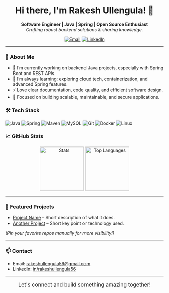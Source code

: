 <!-- GitHub Profile README: rakeshullengula56 -->

<h1 align="center">Hi there, I'm Rakesh Ullengula! 👋</h1>

<p align="center">
  <b>Software Engineer | Java | Spring | Open Source Enthusiast</b><br>
  <i>Crafting robust backend solutions & sharing knowledge.</i>
</p>

<p align="center">
  <a href="mailto:rakeshullengula56@gmail.com"><img alt="Email" src="https://img.shields.io/badge/Email-rakeshullengula56%40gmail.com-blue?style=flat-square&logo=gmail" /></a>
  <a href="https://www.linkedin.com/in/rakeshullengula56"><img alt="LinkedIn" src="https://img.shields.io/badge/LinkedIn-Connect-blue?style=flat-square&logo=linkedin" /></a>
</p>

---

### 🚀 About Me

- 🔭 I’m currently working on backend Java projects, especially with Spring Boot and REST APIs.
- 🌱 I’m always learning: exploring cloud tech, containerization, and advanced Spring features.
- ⚡ Love clear documentation, code quality, and efficient software design.
- 🎯 Focused on building scalable, maintainable, and secure applications.

### 🛠️ Tech Stack

![Java](https://img.shields.io/badge/Java-ED8B00?style=flat-square&logo=java&logoColor=white)
![Spring](https://img.shields.io/badge/Spring-6DB33F?style=flat-square&logo=spring&logoColor=white)
![Maven](https://img.shields.io/badge/Maven-C71A36?style=flat-square&logo=apache-maven)
![MySQL](https://img.shields.io/badge/MySQL-4479A1?style=flat-square&logo=mysql&logoColor=white)
![Git](https://img.shields.io/badge/Git-E44C30?style=flat-square&logo=git&logoColor=white)
![Docker](https://img.shields.io/badge/Docker-2496ED?style=flat-square&logo=docker&logoColor=white)
![Linux](https://img.shields.io/badge/Linux-FCC624?style=flat-square&logo=linux&logoColor=black)

### 📈 GitHub Stats

<p align="center">
  <img src="https://github-readme-stats.vercel.app/api?username=rakeshullengula56&show_icons=true&theme=tokyonight" height="140" alt="Stats">
  <img src="https://github-readme-stats.vercel.app/api/top-langs/?username=rakeshullengula56&layout=compact&theme=tokyonight" height="140" alt="Top Languages">
</p>

---

### 🌟 Featured Projects

- [Project Name](https://github.com/rakeshullengula56/project-repo) – Short description of what it does.
- [Another Project](https://github.com/rakeshullengula56/another-project) – Short key point or technology used.

*(Pin your favorite repos manually for more visibility!)*

---

### 📫 Contact

- Email: rakeshullengula56@gmail.com
- LinkedIn: [in/rakeshullengula56](https://www.linkedin.com/in/rakeshullengula56)

---

<p align="center" style="font-size: 1.2em;">
  Let's connect and build something amazing together!
</p>


<!---
rakeshullengula56/rakeshullengula56 is a ✨ special ✨ repository because its `README.md` (this file) appears on your GitHub profile.
You can click the Preview link to take a look at your changes.
--->


<!---
rakeshullengula56/rakeshullengula56 is a ✨ special ✨ repository because its `README.md` (this file) appears on your GitHub profile.
You can click the Preview link to take a look at your changes.
--->

